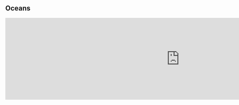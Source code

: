 <h2>Oceans</h2>
<iframe src="https://h5p.org/h5p/embed/648001" width="1090" height="258" frameborder="0" allowfullscreen="allowfullscreen"></iframe><script src="https://h5p.org/sites/all/modules/h5p/library/js/h5p-resizer.js" charset="UTF-8"></script>
